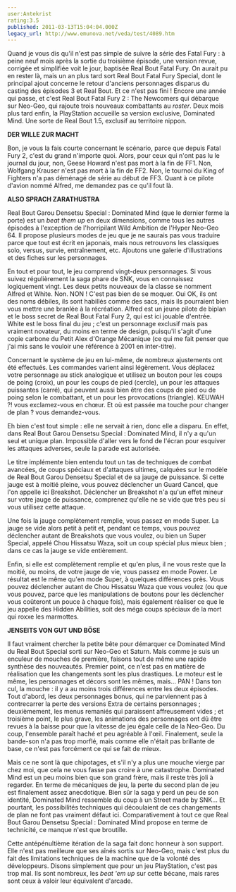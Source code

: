```yaml
---
user:Antekrist
rating:3.5
published: 2011-03-13T15:04:04.000Z
legacy_url: http://www.emunova.net/veda/test/4089.htm
---
```

Quand je vous dis qu'il n'est pas simple de suivre la série des Fatal Fury : à peine neuf mois après la sortie du troisième épisode, une version revue, corrigée et simplifiée voit le jour, baptisée Real Bout Fatal Fury. On aurait pu en rester là, mais un an plus tard sort Real Bout Fatal Fury Special, dont le principal ajout concerne le retour d'anciens personnages disparus du casting des épisodes 3 et Real Bout. Et ce n'est pas fini ! Encore une année qui passe, et c'est Real Bout Fatal Fury 2 : The Newcomers qui débarque sur Neo-Geo, qui rajoute trois nouveaux combattants au _roster_. Deux mois plus tard enfin, la PlayStation accueille sa version exclusive, Dominated Mind. Une sorte de Real Bout 1.5, exclusif au territoire nippon.  

  

**DER WILLE ZUR MACHT**  

Bon, je vous la fais courte concernant le scénario, parce que depuis Fatal Fury 2, c'est du grand n'importe quoi. Alors, pour ceux qui n'ont pas lu le journal du jour, non, Geese Howard n'est pas mort à la fin de FF1\. Non, Wolfgang Krauser n'est pas mort à la fin de FF2\. Non, le tournoi du King of Fighters n'a pas déménagé de série au début de FF3\. Quant à ce pilote d'avion nommé Alfred, me demandez pas ce qu'il fout là.  

  

**ALSO SPRACH ZARATHUSTRA**  

Real Bout Garou Densetsu Special : Dominated Mind (que le dernier ferme la porte) est un _beat them up_ en deux dimensions, comme tous les autres épisodes à l'exception de l'horripilant Wild Ambition de l'Hyper Neo-Geo 64\. Il propose plusieurs modes de jeu que je ne saurais pas vous traduire parce que tout est écrit en japonais, mais nous retrouvons les classiques solo, versus, survie, entraînement, etc. Ajoutons une galerie d'illustrations et des fiches sur les personnages.  

En tout et pour tout, le jeu comprend vingt-deux personnages. Si vous suivez régulièrement la saga phare de SNK, vous en connaissez logiquement vingt. Les deux petits nouveaux de la classe se nomment Alfred et White. Non. NON ! C'est pas bien de se moquer. Oui OK, ils ont des noms débiles, ils sont habillés comme des sacs, mais ils pourraient bien vous mettre une branlée à la récréation. Alfred est un jeune pilote de biplan et le boss secret de Real Bout Fatal Fury 2, qui est ici jouable d'entrée. White est le boss final du jeu ; c'est un personnage exclusif mais pas vraiment novateur, du moins en terme de design, puisqu'il s'agit d'une copie carbone du Petit Alex d'Orange Mécanique (ce qui me fait penser que j'ai mis sans le vouloir une référence à 2001 en inter-titre).  

Concernant le système de jeu en lui-même, de nombreux ajustements ont été effectués. Les commandes varient ainsi légèrement. Vous déplacez votre personnage au stick analogique et utilisez un bouton pour les coups de poing (croix), un pour les coups de pied (cercle), un pour les attaques puissantes (carré), qui peuvent aussi bien être des coups de pied ou de poing selon le combattant, et un pour les provocations (triangle). KEUWAH ?! vous exclamez-vous en chœur. Et où est passée ma touche pour changer de plan ? vous demandez-vous.  

Eh bien c'est tout simple : elle ne servait à rien, donc elle a disparu. En effet, dans Real Bout Garou Densetsu Special : Dominated Mind, il n'y a qu'un seul et unique plan. Impossible d'aller vers le fond de l'écran pour esquiver les attaques adverses, seule la parade est autorisée.  

Le titre implémente bien entendu tout un tas de techniques de combat avancées, de coups spéciaux et d'attaques ultimes, calquées sur le modèle de Real Bout Garou Densetsu Special et de sa jauge de puissance. Si cette jauge est à moitié pleine, vous pouvez déclencher un Guard Cancel, que l'on appelle ici Breakshot. Déclencher un Breakshot n'a qu'un effet mineur sur votre jauge de puissance, comprenez qu'elle ne se vide que très peu si vous utilisez cette attaque.  

Une fois la jauge complètement remplie, vous passez en mode Super. La jauge se vide alors petit à petit et, pendant ce temps, vous pouvez déclencher autant de Breakshots que vous voulez, ou bien un Super Special, appelé Chou Hissatsu Waza, soit un coup spécial plus mieux bien ; dans ce cas la jauge se vide entièrement.  

Enfin, si elle est complètement remplie et qu'en plus, il ne vous reste que la moitié, ou moins, de votre jauge de vie, vous passez en mode Power. Le résultat est le même qu'en mode Super, à quelques différences près. Vous pouvez déclencher autant de Chou Hissatsu Waza que vous voulez (ou que vous pouvez, parce que les manipulations de boutons pour les déclencher vous coûteront un pouce à chaque fois), mais également réaliser ce que le jeu appelle des Hidden Abilities, soit des méga coups spéciaux de la mort qui roxxe les marmottes.  

  

**JENSEITS VON GUT UND BÖSE**  

Il faut vraiment chercher la petite bête pour démarquer ce Dominated Mind du Real Bout Special sorti sur Neo-Geo et Saturn. Mais comme je suis un enculeur de mouches de première, faisons tout de même une rapide synthèse des nouveautés. Premier point, ce n'est pas en matière de réalisation que les changements sont les plus drastiques. Le moteur est le même, les personnages et décors sont les mêmes, mais... PAN ! Dans ton cul, la mouche : il y a au moins trois différences entre les deux épisodes. Tout d'abord, les deux personnages bonus, qui ne parviennent pas à contrecarrer la perte des versions Extra de certains personnages ; deuxièmement, les menus remaniés qui paraissent affreusement vides ; et troisième point, le plus grave, les animations des personnages ont dû être revues à la baisse pour que la vitesse de jeu égale celle de la Neo-Geo. Du coup, l'ensemble paraît haché et peu agréable à l'œil. Finalement, seule la bande-son n'a pas trop morflé, mais comme elle n'était pas brillante de base, ce n'est pas forcément ce qui se fait de mieux.  

Mais ce ne sont là que chipotages, et s'il n'y a plus une mouche vierge par chez moi, que cela ne vous fasse pas croire à une catastrophe. Dominated Mind est un peu moins bien que son grand frère, mais il reste très joli à regarder. En terme de mécaniques de jeu, la perte du second plan de jeu est finalement assez anecdotique. Bien sûr la saga y perd un peu de son identité, Dominated Mind ressemble du coup à un Street made by SNK... Et pourtant, les possibilités techniques qui découlaient de ces changements de plan ne font pas vraiment défaut ici. Comparativement à tout ce que Real Bout Garou Densetsu Special : Dominated Mind propose en terme de technicité, ce manque n'est que broutille.  

Cette antépénultième itération de la saga fait donc honneur à son support. Elle n'est pas meilleure que ses aînés sortis sur Neo-Geo, mais c'est plus du fait des limitations techniques de la machine que de la volonté des développeurs. Disons simplement que pour un jeu PlayStation, c'est pas trop mal. Ils sont nombreux, les _beat 'em up_ sur cette bécane, mais rares sont ceux à valoir leur équivalent d'arcade.